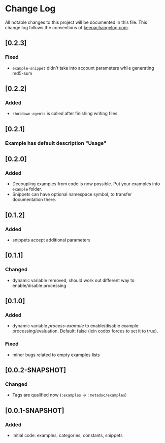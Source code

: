 # Change Log
All notable changes to this project will be documented in this file. This change log follows the conventions of [keepachangelog.com](http://keepachangelog.com/).

## [0.2.3]

### Fixed

* `example-snippet` didn't take into account parameters while generating md5-sum

## [0.2.2]

### Added

* `shutdown-agents` is called after finishing writing files

## [0.2.1]

### Example has default description "Usage"

## [0.2.0]

### Added

* Decoupling examples from code is now possible. Put your examples into `example` folder.
* Snippets can have optional namespace symbol, to transfer documentation there.

## [0.1.2]

### Added

* snippets accept additional parameters

## [0.1.1]

### Changed

* dynamic variable removed, should work out different way to enable/disable processing

## [0.1.0]

### Added

* dynamic variable *process-example* to enable/disable example processing/evaluation. Default: false (lein codox forces to set it to true).

### Fixed

* minor bugs related to empty examples lists

## [0.0.2-SNAPSHOT]

### Changed

- Tags are qualified now (`:examples` -> `:metadoc/examples`)

## [0.0.1-SNAPSHOT]

### Added
- Initial code: examples, categories, constants, snippets

